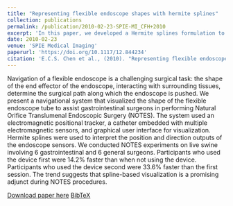 ```yaml
---
title: "Representing flexible endoscope shapes with hermite splines"
collection: publications
permalink: /publication/2010-02-23-SPIE-MI_CFH+2010
excerpt: 'In this paper, we developed a Hermite splines formulation to represent the shape of a flexible endoscope, by taking advantage of the orientation tracking of the magnetic sensors.'
date: 2010-02-23
venue: 'SPIE Medical Imaging'
paperurl: 'https://doi.org/10.1117/12.844234'
citation: 'E.C.S. Chen et al., (2010). "Representing flexible endoscope shapes with hermite splines"; <i>Medical Imaging 2010: Visualization, Image-Guided Procedures, and Modeling</i>. 76251D. pp. 421-427.'
---
```


Navigation of a flexible endoscope is a challenging surgical task: the shape of the end effector of the endoscope, interacting with surrounding tissues, determine the surgical path along which the endoscope is pushed. We present a navigational system that visualized the shape of the flexible endoscope tube to assist gastrointestinal surgeons in performing Natural Orifice Translumenal Endoscopic Surgery (NOTES). The system used an electromagnetic positional tracker, a catheter embedded with multiple electromagnetic sensors, and graphical user interface for visualization. Hermite splines were used to interpret the position and direction outputs of the endoscope sensors. We conducted NOTES experiments on live swine involving 6 gastrointestinal and 6 general surgeons. Participants who used the device first were 14.2% faster than when not using the device. Participants who used the device second were 33.6% faster than the first session. The trend suggests that spline-based visualization is a promising adjunct during NOTES procedures.

[Download paper here](https://doi.org/10.1117/12.844234) [BibTeX](./../files/bibtex/CFH+2010.bib)